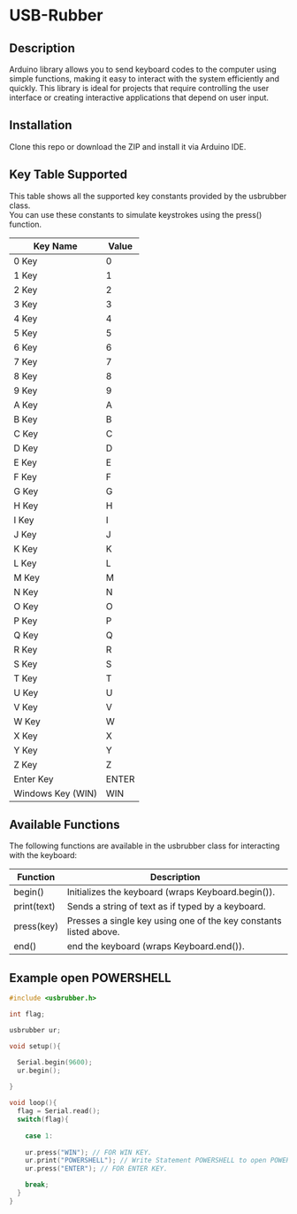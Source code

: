 # USB-Rubber


## Description

Arduino library allows you to send keyboard codes to the computer using simple functions, making it easy to interact with the system efficiently and quickly. This library is ideal for projects that require controlling the user interface or creating interactive applications that depend on user input.


## Installation

Clone this repo or download the ZIP and install it via Arduino IDE.


## Key Table Supported

This table shows all the supported key constants provided by the usbrubber class.  
You can use these constants to simulate keystrokes using the press() function.

| Key Name | Value |
|------------------------|----------------|
| 0 Key                 | 0             |
| 1 Key                 | 1             |
| 2 Key                 | 2             |
| 3 Key                 | 3             |
| 4 Key                 | 4             |
| 5 Key                 | 5             |
| 6 Key                 | 6             |
| 7 Key                 | 7             |
| 8 Key                 | 8             |
| 9 Key                 | 9             |
| A Key                 | A             |
| B Key                 | B             |
| C Key                 | C             |
| D Key                 | D             |
| E Key                 | E             |
| F Key                 | F             |
| G Key                 | G             |
| H Key                 | H             |
| I Key                 | I             |
| J Key                 | J             |
| K Key                 | K             |
| L Key                 | L             |
| M Key                 | M             |
| N Key                 | N             |
| O Key                 | O             |
| P Key                 | P             |
| Q Key                 | Q             |
| R Key                 | R             |
| S Key                 | S             |
| T Key                 | T             |
| U Key                 | U             |
| V Key                 | V             |
| W Key                 | W             |
| X Key                 | X             |
| Y Key                 | Y             |
| Z Key                 | Z             |
| Enter Key             | ENTER          |
| Windows Key (WIN)     | WIN            |


## Available Functions

The following functions are available in the usbrubber class for interacting with the keyboard:

| Function        | Description                                                                 |
|-----------------|-----------------------------------------------------------------------------|
| begin()       | Initializes the keyboard (wraps Keyboard.begin()).                        |
| print(text)   | Sends a string of text as if typed by a keyboard.                           |
| press(key)    | Presses a single key using one of the key constants listed above.           |
| end()       | end the keyboard (wraps Keyboard.end()).                        |


## Example open POWERSHELL


```cpp
#include <usbrubber.h>

int flag;

usbrubber ur;

void setup(){

  Serial.begin(9600);
  ur.begin();
  
}

void loop(){
  flag = Serial.read();
  switch(flag){
  
    case 1:
    
    ur.press("WIN"); // FOR WIN KEY.
    ur.print("POWERSHELL"); // Write Statement POWERSHELL to open POWERSHELL window.
    ur.press("ENTER"); // FOR ENTER KEY.

    break;
  }
}
```





